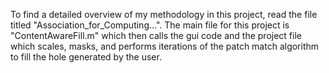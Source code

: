 To find a detailed overview of my methodology in this project, read the file titled "Association_for_Computing...".
The main file for this project is "ContentAwareFill.m" which then calls the gui code and the project file which scales, masks, and performs iterations of the patch match algorithm to fill the hole generated by the user.
